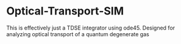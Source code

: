 # Optical-Transport-SIM
This is effectively just a TDSE integrator using ode45. Designed for analyzing optical transport of a quantum degenerate gas

